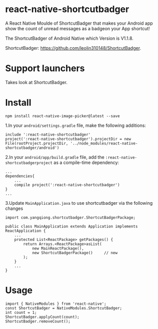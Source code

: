 # react-native-shortcutbadger
A React Native Moulde of ShortcutBadger that makes your Android app show the count of unread messages as a badgeon your App shortcut!

The ShortcutBadger of Android Native which Version is V1.1.8.

ShortcutBadger: https://github.com/leolin310148/ShortcutBadger.

# Support launchers
Takes look at ShortcutBadger.

# Install
```npm install react-native-image-picker@latest --save```

1.In your `android/settings.gradle` file, make the following additions:
```
include ':react-native-shortcutbadger'
project(':react-native-shortcutbadger').projectDir = new File(rootProject.projectDir, '../node_modules/react-native-shortcutbadger/android')
```

2.In your `android/app/build.gradle` file, add the `:react-native-shortcutbadgerproject` as a compile-time dependency:
```
...
dependencies{
    ...
    compile project(':react-native-shortcutbadger')
}
...
```

3.Update `MainApplication.java` to use shortcutbadger via the following changes
```
import com.yangqiong.shortcutbadger.ShortcutBadgerPackage;

public class MainApplication extends Application implements ReactApplication {
    ...
    protected List<ReactPackage> getPackages() {
        return Arrays.<ReactPackage>asList(
            new MainReactPackage(),
            new ShortcutBadgerPackage()     // new
        );
    }
    ...
}
```

# Usage
```
import { NativeModules } from 'react-native';
const ShortcutBadger = NativeModules.ShortcutBadger;
int count = 1;
ShortcutBadger.applyCount(count);
ShortcutBadger.removeCount();
```
